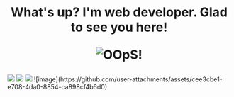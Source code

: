 <h1 align="center">What's up? I'm web developer. Glad to see you here! <p>
  <img src='https://media0.giphy.com/media/8qXJTU5oEhQZO/giphy.gif?cid=6c09b952w8jluaeufcsab46ltzk5y4rbz55u53q8k3p1v06y&ep=v1_gifs_search&rid=giphy.gif&ct=g' alt='OOpS!'><p>
</h1>
<img src='https://www.codewars.com/users/DemonMaike/badges/large'>
<img src='https://img.shields.io/badge/python-3670A0?style=for-the-badge&logo=python&logoColor=ffdd54'>
<img src='https://img.shields.io/badge/java-%23ED8B00.svg?style=for-the-badge&logo=openjdk&logoColor=white'>
![image](https://github.com/user-attachments/assets/cee3cbe1-e708-4da0-8854-ca898cf4b6d0)


<!--
**DemonMaike/DemonMaike** is a ✨ _special_ ✨ repository because its `README.md` (this file) appears on your GitHub profile.

Here are some ideas to get you started:

- 🔭 I’m currently working on ...
- 🌱 I’m currently learning ...
- 👯 I’m looking to collaborate on ...
- 🤔 I’m looking for help with ...
- 💬 Ask me about ...
- 📫 How to reach me: ...
- 😄 Pronouns: ...
- ⚡ Fun fact: ...
-->
